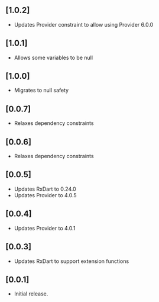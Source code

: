 ## [1.0.2]

* Updates Provider constraint to allow using Provider 6.0.0

## [1.0.1]

* Allows some variables to be null

## [1.0.0]

* Migrates to null safety

## [0.0.7]

* Relaxes dependency constraints

## [0.0.6]

* Relaxes dependency constraints

## [0.0.5]

* Updates RxDart to 0.24.0
* Updates Provider to 4.0.5

## [0.0.4]

* Updates Provider to 4.0.1

## [0.0.3]

* Updates RxDart to support extension functions

## [0.0.1]

* Initial release.
